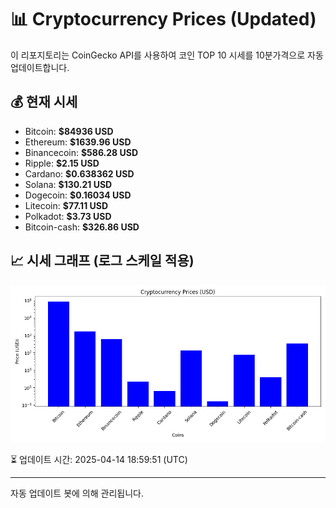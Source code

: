 
# 📊 Cryptocurrency Prices (Updated)

이 리포지토리는 CoinGecko API를 사용하여 코인 TOP 10 시세를 10분가격으로 자동 업데이트합니다.

## 💰 현재 시세
- Bitcoin: **$84936 USD**
- Ethereum: **$1639.96 USD**
- Binancecoin: **$586.28 USD**
- Ripple: **$2.15 USD**
- Cardano: **$0.638362 USD**
- Solana: **$130.21 USD**
- Dogecoin: **$0.16034 USD**
- Litecoin: **$77.11 USD**
- Polkadot: **$3.73 USD**
- Bitcoin-cash: **$326.86 USD**

## 📈 시세 그래프 (로그 스케일 적용)
![Crypto Prices](crypto_prices.png)

⏳ 업데이트 시간: 2025-04-14 18:59:51 (UTC)

---
자동 업데이트 봇에 의해 관리됩니다.
